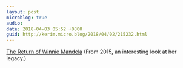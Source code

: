 ```yaml
---
layout: post
microblog: true
audio: 
date: 2018-04-03 05:52 +0800
guid: http://kerim.micro.blog/2018/04/02/215232.html
---
```

[The Return of Winnie Mandela](http://africasacountry.com/2015/12/the-return-of-winnie-mandela) (From 2015, an interesting look at her legacy.) 

